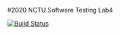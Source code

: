 #2020 NCTU Software Testing Lab4

[![Build Status](https://travis-ci.org/chzyoyoyo/0856149.svg?branch=master)](https://travis-ci.org/chzyoyoyo/0856149)
